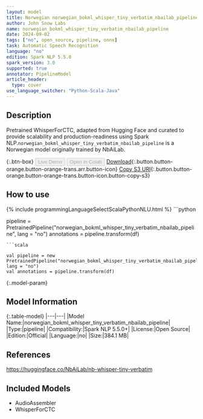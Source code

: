 ```yaml
---
layout: model
title: Norwegian norwegian_bokml_whisper_tiny_verbatim_nbailab_pipeline pipeline WhisperForCTC from NbAiLab
author: John Snow Labs
name: norwegian_bokml_whisper_tiny_verbatim_nbailab_pipeline
date: 2024-09-02
tags: ["no", open_source, pipeline, onnx]
task: Automatic Speech Recognition
language: "no"
edition: Spark NLP 5.5.0
spark_version: 3.0
supported: true
annotator: PipelineModel
article_header:
  type: cover
use_language_switcher: "Python-Scala-Java"
---
```


## Description

Pretrained WhisperForCTC, adapted from Hugging Face and curated to provide scalability and production-readiness using Spark NLP.`norwegian_bokml_whisper_tiny_verbatim_nbailab_pipeline` is a Norwegian model originally trained by NbAiLab.

{:.btn-box}
<button class="button button-orange" disabled>Live Demo</button>
<button class="button button-orange" disabled>Open in Colab</button>
[Download](https://s3.amazonaws.com/auxdata.johnsnowlabs.com/public/models/norwegian_bokml_whisper_tiny_verbatim_nbailab_pipeline_no_5.5.0_3.0_1725287809310.zip){:.button.button-orange.button-orange-trans.arr.button-icon}
[Copy S3 URI](s3://auxdata.johnsnowlabs.com/public/models/norwegian_bokml_whisper_tiny_verbatim_nbailab_pipeline_no_5.5.0_3.0_1725287809310.zip){:.button.button-orange.button-orange-trans.button-icon.button-copy-s3}

## How to use



<div class="tabs-box" markdown="1">
{% include programmingLanguageSelectScalaPythonNLU.html %}
```python

pipeline = PretrainedPipeline("norwegian_bokml_whisper_tiny_verbatim_nbailab_pipeline", lang = "no")
annotations =  pipeline.transform(df)   

```
```scala

val pipeline = new PretrainedPipeline("norwegian_bokml_whisper_tiny_verbatim_nbailab_pipeline", lang = "no")
val annotations = pipeline.transform(df)

```
</div>

{:.model-param}
## Model Information

{:.table-model}
|---|---|
|Model Name:|norwegian_bokml_whisper_tiny_verbatim_nbailab_pipeline|
|Type:|pipeline|
|Compatibility:|Spark NLP 5.5.0+|
|License:|Open Source|
|Edition:|Official|
|Language:|no|
|Size:|384.1 MB|

## References

https://huggingface.co/NbAiLab/nb-whisper-tiny-verbatim

## Included Models

- AudioAssembler
- WhisperForCTC